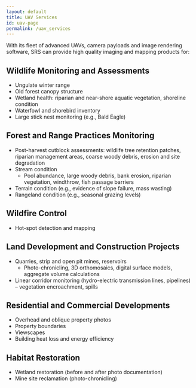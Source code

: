 ```yaml
---
layout: default
title: UAV Services
id: uav-page
permalink: /uav_services
---
```


With its fleet of advanced UAVs, camera payloads and image rendering software, SRS can provide high quality imaging and mapping products for:

## Wildlife Monitoring and Assessments
* Ungulate winter range
* Old forest canopy structure
* Wetland health: riparian and near-shore aquatic vegetation, shoreline condition
* Waterfowl and shorebird inventory
* Large stick nest monitoring (e.g., Bald Eagle)

## Forest and Range Practices Monitoring
* Post-harvest cutblock assessments: wildlife tree retention patches, riparian management areas, coarse woody debris, erosion and site degradation
* Stream condition
  * Pool abundance, large woody debris, bank erosion, riparian vegetation, windthrow, fish passage barriers
* Terrain condition (e.g., evidence of slope failure, mass wasting)
* Rangeland condition (e.g., seasonal grazing levels)

## Wildfire Control
* Hot-spot detection and mapping

## Land Development and Construction Projects
* Quarries, strip and open pit mines, reservoirs
  * Photo-chronicling, 3D orthomosaics, digital surface models, aggregate volume calculations
* Linear corridor monitoring (hydro-electric transmission lines, pipelines) – vegetation encroachment, spills

## Residential and Commercial Developments
* Overhead and oblique property photos
* Property boundaries
* Viewscapes
* Building heat loss and energy efficiency

## Habitat Restoration
* Wetland restoration (before and after photo documentation)
* Mine site reclamation (photo-chronicling)
